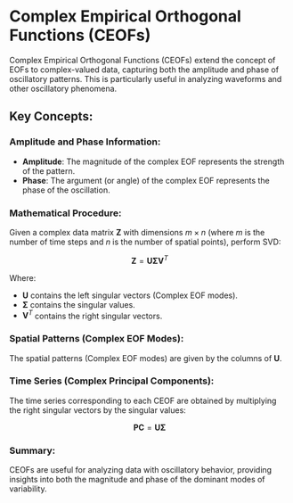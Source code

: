 
# Complex Empirical Orthogonal Functions (CEOFs)

Complex Empirical Orthogonal Functions (CEOFs) extend the concept of EOFs to complex-valued data, capturing both the amplitude and phase of oscillatory patterns. This is particularly useful in analyzing waveforms and other oscillatory phenomena.

## Key Concepts:

### Amplitude and Phase Information:
- **Amplitude**: The magnitude of the complex EOF represents the strength of the pattern.
- **Phase**: The argument (or angle) of the complex EOF represents the phase of the oscillation.

### Mathematical Procedure:

Given a complex data matrix $\mathbf{Z}$ with dimensions $m \times n$ (where $m$ is the number of time steps and $n$ is the number of spatial points), perform SVD:

$$
\mathbf{Z} = \mathbf{U} \mathbf{\Sigma} \mathbf{V}^T
$$

Where:
- $\mathbf{U}$ contains the left singular vectors (Complex EOF modes).
- $\mathbf{\Sigma}$ contains the singular values.
- $\mathbf{V}^T$ contains the right singular vectors.

### Spatial Patterns (Complex EOF Modes):
The spatial patterns (Complex EOF modes) are given by the columns of $\mathbf{U}$.

### Time Series (Complex Principal Components):
The time series corresponding to each CEOF are obtained by multiplying the right singular vectors by the singular values:

$$
\mathbf{PC} = \mathbf{U} \mathbf{\Sigma}
$$

### Summary:
CEOFs are useful for analyzing data with oscillatory behavior, providing insights into both the magnitude and phase of the dominant modes of variability.
